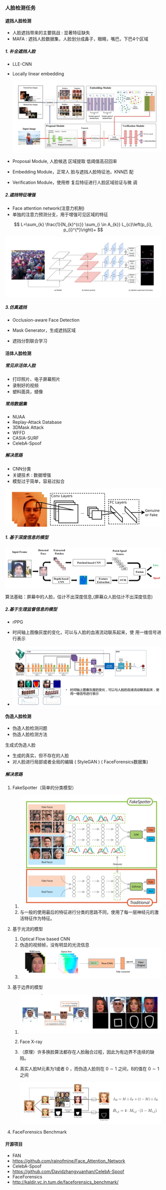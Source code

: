 ### 人脸检测任务

#### 遮挡人脸检测

- 人脸遮挡带来的主要挑战 : 显著特征缺失
- MAFA : 遮挡人脸数据集，人脸划分成鼻子，眼睛，嘴巴，下巴4个区域

##### 1. 补全遮挡人脸

- LLE-CNN

- Locally linear embedding

  ![image-20220307094527801](../../images/人脸检测问题.assets/image-20220307094527801.png)

- Proposal Module, 人脸候选 区域提取 低阈值高召回率
- Embedding Module，正常人 脸与遮挡人脸特征池，KNN匹 配
- Verification Module，使用修 复后特征进行人脸区域验证与微 调

##### 2.遮挡特征增强

- Face attention network(注意力机制)
- 单独的注意力预测分支，用于增强可见区域的特征 

$$
L=\sum_{k} \frac{1}{N_{k}^{c}} \sum_{i \in A_{k}} L_{c}\left(p_{i}, p_{i}^{*}\right)+
$$

![image-20220307094724284](../../images/人脸检测问题.assets/image-20220307094724284.png)

##### 3.仿真遮挡

- Occlusion-aware Face Detection

- Mask Generator，生成遮挡区域
- 遮挡分割联合学习

#### 活体人脸检测

##### 常见非活体人脸

- 打印照片、电子屏幕照片
- 录制好的视频
- 塑料面具，蜡像

##### 常用数据集

- NUAA
- Replay-Attack Database
- 3DMask Attack
- WFFD
- CASIA-SURF
- CelebA-Spoof

##### 解决思路

- CNN分类
- 关键技术 : 数据增强
- 模型过于简单，容易过拟合

![image-20220307095303125](../../images/人脸检测问题.assets/image-20220307095303125.png)

##### 1. 基于深度信息的模型

![image-20220307095328118](../../images/人脸检测问题.assets/image-20220307095328118.png)

算法基础：屏幕中的人脸，估计不出深度信息,(屏幕众人脸估计不出深度信息)

##### 2.基于生理监督信息的模型

- rPPG

-  时间轴上图像灰度的变化，可以与人脸的血液流动联系起来，使 用一维信号进行表示
- ![image-20220307095458864](../../images/人脸检测问题.assets/image-20220307095458864.png)

#### 伪造人脸检测

- 伪造人脸检测问题
- 伪造人脸检测方法

生成式伪造人脸

- 生成的真实，但不存在的人脸
- 对人脸进行局部或者全局的编辑 ( StyleGAN ) ( FaceForensics数据集)

##### 解决思路

1. FakeSpotter（简单的分类模型）
   1. ![image-20220307095831999](../../images/人脸检测问题.assets/image-20220307095831999.png)
   2. 与一般的使用最后的特征进行分类的思路不同，使用了每一层神经元的激活特征作为特征。
2. 基于光流的模型
   1. Optical Flow based CNN
   2. 伪造的视频帧，没有明显的光流信息
   3. ![image-20220307095957083](../../images/人脸检测问题.assets/image-20220307095957083.png)

3. 基于边界的模型

   1. ![image-20220307100038701](../../images/人脸检测问题.assets/image-20220307100038701.png)

   2. Face X-ray

   3. （原理）许多换脸算法都存在人脸融合过程，因此为有边界不连续的缺陷。

   4. 真实人脸M元素为1或者 0 ，而伪造人脸则在 $0 \sim 1$ 之间，B的值在 $0 \sim 1$ 之间

      ![image-20220307100226977](../../images/人脸检测问题.assets/image-20220307100226977.png)

4. FaceForensics Benchmark

   

#### 开源项目

- FAN
- https://github.com/rainofmine/Face_Attention_Network
- CelebA-Spoof
- https://github.com/Davidzhangyuanhan/CelebA-Spoof
- FaceForensics
- http://kaldir.vc.in.tum.de/faceforensics_benchmark/
